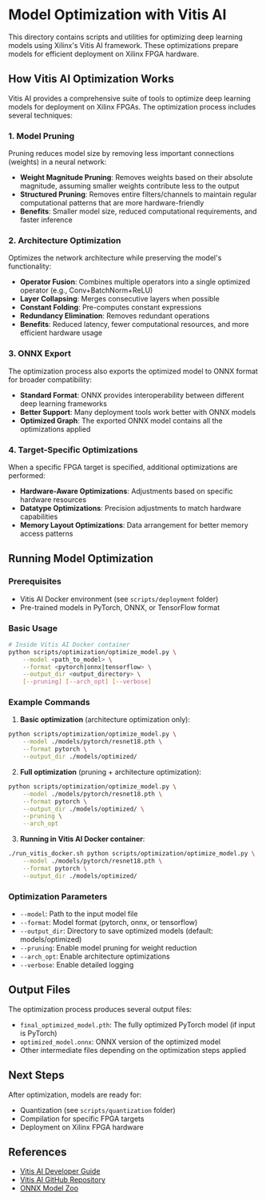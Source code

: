 # Model Optimization with Vitis AI

This directory contains scripts and utilities for optimizing deep learning models using Xilinx's Vitis AI framework. These optimizations prepare models for efficient deployment on Xilinx FPGA hardware.

## How Vitis AI Optimization Works

Vitis AI provides a comprehensive suite of tools to optimize deep learning models for deployment on Xilinx FPGAs. The optimization process includes several techniques:

### 1. Model Pruning

Pruning reduces model size by removing less important connections (weights) in a neural network:

- **Weight Magnitude Pruning**: Removes weights based on their absolute magnitude, assuming smaller weights contribute less to the output
- **Structured Pruning**: Removes entire filters/channels to maintain regular computational patterns that are more hardware-friendly
- **Benefits**: Smaller model size, reduced computational requirements, and faster inference

### 2. Architecture Optimization

Optimizes the network architecture while preserving the model's functionality:

- **Operator Fusion**: Combines multiple operators into a single optimized operator (e.g., Conv+BatchNorm+ReLU)
- **Layer Collapsing**: Merges consecutive layers when possible
- **Constant Folding**: Pre-computes constant expressions
- **Redundancy Elimination**: Removes redundant operations
- **Benefits**: Reduced latency, fewer computational resources, and more efficient hardware usage

### 3. ONNX Export

The optimization process also exports the optimized model to ONNX format for broader compatibility:

- **Standard Format**: ONNX provides interoperability between different deep learning frameworks
- **Better Support**: Many deployment tools work better with ONNX models
- **Optimized Graph**: The exported ONNX model contains all the optimizations applied

### 4. Target-Specific Optimizations

When a specific FPGA target is specified, additional optimizations are performed:

- **Hardware-Aware Optimizations**: Adjustments based on specific hardware resources
- **Datatype Optimizations**: Precision adjustments to match hardware capabilities
- **Memory Layout Optimizations**: Data arrangement for better memory access patterns

## Running Model Optimization

### Prerequisites

- Vitis AI Docker environment (see `scripts/deployment` folder)
- Pre-trained models in PyTorch, ONNX, or TensorFlow format

### Basic Usage

```bash
# Inside Vitis AI Docker container
python scripts/optimization/optimize_model.py \
    --model <path_to_model> \
    --format <pytorch|onnx|tensorflow> \
    --output_dir <output_directory> \
    [--pruning] [--arch_opt] [--verbose]
```

### Example Commands

1. **Basic optimization** (architecture optimization only):

```bash
python scripts/optimization/optimize_model.py \
    --model ./models/pytorch/resnet18.pth \
    --format pytorch \
    --output_dir ./models/optimized/
```

2. **Full optimization** (pruning + architecture optimization):

```bash
python scripts/optimization/optimize_model.py \
    --model ./models/pytorch/resnet18.pth \
    --format pytorch \
    --output_dir ./models/optimized/ \
    --pruning \
    --arch_opt
```

3. **Running in Vitis AI Docker container**:

```bash
./run_vitis_docker.sh python scripts/optimization/optimize_model.py \
    --model ./models/pytorch/resnet18.pth \
    --format pytorch \
    --output_dir ./models/optimized/
```

### Optimization Parameters

- `--model`: Path to the input model file
- `--format`: Model format (pytorch, onnx, or tensorflow)
- `--output_dir`: Directory to save optimized models (default: models/optimized)
- `--pruning`: Enable model pruning for weight reduction
- `--arch_opt`: Enable architecture optimizations
- `--verbose`: Enable detailed logging

## Output Files

The optimization process produces several output files:

- `final_optimized_model.pth`: The fully optimized PyTorch model (if input is PyTorch)
- `optimized_model.onnx`: ONNX version of the optimized model
- Other intermediate files depending on the optimization steps applied

## Next Steps

After optimization, models are ready for:

- Quantization (see `scripts/quantization` folder)
- Compilation for specific FPGA targets
- Deployment on Xilinx FPGA hardware

## References

- [Vitis AI Developer Guide](https://docs.xilinx.com/r/en-US/ug1414-vitis-ai)
- [Vitis AI GitHub Repository](https://github.com/Xilinx/Vitis-AI)
- [ONNX Model Zoo](https://github.com/onnx/models)
